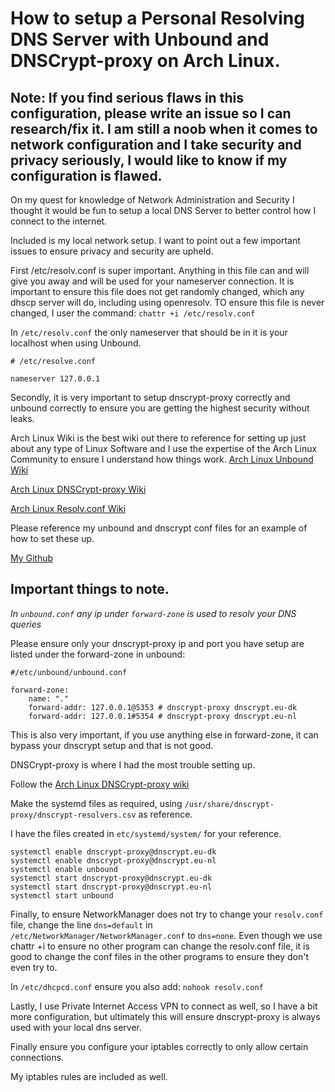 # How to setup a Personal Resolving DNS Server with Unbound and DNSCrypt-proxy on Arch Linux.

## Note: If you find serious flaws in this configuration, please write an issue so I can research/fix it. I am still a noob when it comes to network configuration and I take security and privacy seriously, I would like to know if my configuration is flawed.

On my quest for knowledge of Network Administration and Security I thought it would be fun to setup a local DNS Server to better control how I connect to the internet.

Included is my local network setup.  I want to point out a few important issues to ensure privacy and security are upheld.

First /etc/resolv.conf is super important.  Anything in this file can and will give you away and will be used for your nameserver connection.  It is important to ensure this file does not get randomly changed, which any dhscp server will do, including using openresolv.  TO ensure this file is never changed, I user the command:
`chattr +i /etc/resolv.conf`

In `/etc/resolv.conf` the only nameserver that should be in it is your localhost when using Unbound.

```
# /etc/resolve.conf

nameserver 127.0.0.1
```

Secondly, it is very important to setup dnscrypt-proxy correctly and unbound correctly to ensure you are getting the highest security without leaks.

Arch Linux Wiki is the best wiki out there to reference for setting up just about any type of Linux Software and I use the expertise of the Arch Linux Community to ensure I understand how things work.
[Arch Linux Unbound Wiki](https://wiki.archlinux.org/index.php/unbound)

[Arch Linux DNSCrypt-proxy Wiki](https://wiki.archlinux.org/index.php/DNSCrypt)

[Arch Linux Resolv.conf Wiki](https://wiki.archlinux.org/index.php/Resolv.conf)

Please reference my unbound and dnscrypt conf files for an example of how to set these up.

[My Github](https://github.com/djfordz/unbound_dns)


## Important things to note.

*In `unbound.conf` any ip under `forward-zone` is used to resolv your DNS queries*

Please ensure only your dnscrypt-proxy ip and port you have setup are listed under the forward-zone in unbound:

```
#/etc/unbound/unbound.conf

forward-zone:
    name: "."
    forward-addr: 127.0.0.1@5353 # dnscrypt-proxy dnscrypt.eu-dk
    forward-addr: 127.0.0.1#5354 # dnscrypt-proxy dnscrypt.eu-nl
```

This is also very important, if you use anything else in forward-zone, it can bypass your dnscrypt setup and that is not good.

DNSCrypt-proxy is where I had the most trouble setting up.

Follow the [Arch Linux DNSCrypt-proxy wiki](https://wiki.archlinux.org/index.php/DNSCrypt)

Make the systemd files as required, using `/usr/share/dnscrypt-proxy/dnscrypt-resolvers.csv` as reference.

I have the files created in `etc/systemd/system/` for your reference.

```
systemctl enable dnscrypt-proxy@dnscrypt.eu-dk
systemctl enable dnscrypt-proxy@dnscrypt.eu-nl
systemctl enable unbound
systemctl start dnscrypt-proxy@dnscrypt.eu-dk
systemctl start dnscrypt-proxy@dnscrypt.eu-nl
systemctl start unbound
```

Finally, to ensure NetworkManager does not try to change your `resolv.conf` file, change the line `dns=default` in `/etc/NetworkManager/NetworkManager.conf` to `dns=none`. Even though we use chattr +i to ensure no other program can change the resolv.conf file, it is good to change the conf files in the other programs to ensure they don't even try to.

In `/etc/dhcpcd.conf` ensure you also add:
`nohook resolv.conf`

Lastly, I use Private Internet Access VPN to connect as well, so I have a bit more configuration, but ultimately this will ensure dnscrypt-proxy is always used with your local dns server.

Finally ensure you configure your iptables correctly to only allow certain connections.

My iptables rules are included as well.


